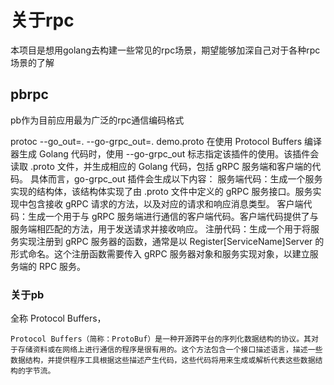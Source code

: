 # 关于rpc
本项目是想用golang去构建一些常见的rpc场景，期望能够加深自己对于各种rpc场景的了解

## pbrpc
pb作为目前应用最为广泛的rpc通信编码格式

protoc --go_out=. --go-grpc_out=. demo.proto
在使用 Protocol Buffers 编译器生成 Golang 代码时，使用 --go-grpc_out 标志指定该插件的使用。该插件会读取 .proto 文件，并生成相应的 Golang 代码，包括 gRPC 服务端和客户端的代码。
具体而言，go-grpc_out 插件会生成以下内容：
服务端代码：生成一个服务实现的结构体，该结构体实现了由 .proto 文件中定义的 gRPC 服务接口。服务实现中包含接收 gRPC 请求的方法，以及对应的请求和响应消息类型。
客户端代码：生成一个用于与 gRPC 服务端进行通信的客户端代码。客户端代码提供了与服务端相匹配的方法，用于发送请求并接收响应。
注册代码：生成一个用于将服务实现注册到 gRPC 服务器的函数，通常是以 Register[ServiceName]Server 的形式命名。这个注册函数需要传入 gRPC 服务器对象和服务实现对象，以建立服务端的 RPC 服务。

### 关于pb
全称 Protocol Buffers，
```
Protocol Buffers（简称：ProtoBuf）是一种开源跨平台的序列化数据结构的协议。其对于存储资料或在网络上进行通信的程序是很有用的。这个方法包含一个接口描述语言，描述一些数据结构，并提供程序工具根据这些描述产生代码，这些代码将用来生成或解析代表这些数据结构的字节流。
``` 

